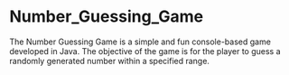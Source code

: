 # Number_Guessing_Game
The Number Guessing Game is a simple and fun console-based game developed in Java. The objective of the game is for the player to guess a randomly generated number within a specified range.
